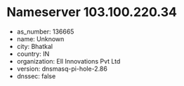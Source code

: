 # Nameserver 103.100.220.34

* as_number: 136665
* name: Unknown
* city: Bhatkal
* country: IN
* organization: Ell Innovations Pvt Ltd
* version: dnsmasq-pi-hole-2.86
* dnssec: false
